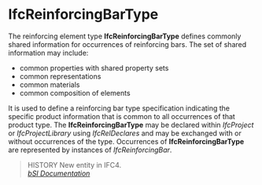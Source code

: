 IfcReinforcingBarType
=====================
The reinforcing element type **IfcReinforcingBarType** defines commonly shared
information for occurrences of reinforcing bars. The set of shared information
may include:  
  
* common properties with shared property sets  
* common representations  
* common materials  
* common composition of elements  
  
It is used to define a reinforcing bar type specification indicating the
specific product information that is common to all occurrences of that product
type. The **IfcReinforcingBarType** may be declared within _IfcProject_ or
_IfcProjectLibrary_ using _IfcRelDeclares_ and may be exchanged with or
without occurrences of the type. Occurrences of **IfcReinforcingBarType** are
represented by instances of _IfcReinforcingBar_.  
  
> HISTORY  New entity in IFC4.  
[ _bSI
Documentation_](https://standards.buildingsmart.org/IFC/DEV/IFC4_2/FINAL/HTML/schema/ifcstructuralelementsdomain/lexical/ifcreinforcingbartype.htm)



